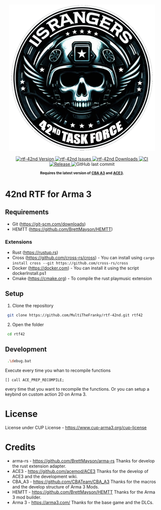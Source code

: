 <p align="center">
    <img src="./extras/logo_rtf42_ca.png" width="480">
</p>

<p align="center">
    <a href="https://github.com/MultiTheFranky/rtf-42nd/releases/latest">
        <img src="https://img.shields.io/badge/Version-0.1.0-blue.svg?style=flat-square" alt="rtf-42nd Version">
    </a>
    <a href="https://github.com/MultiTheFranky/rtf-42nd/issues">
        <img src="https://img.shields.io/github/issues-raw/MultiTheFranky/rtf-42nd.svg?style=flat-square&label=Issues" alt="rtf-42nd Issues">
    </a>
    <a href="https://github.com/MultiTheFranky/rtf-42nd/releases">
        <img src="https://img.shields.io/github/downloads/MultiTheFranky/rtf-42nd/total.svg?style=flat-square&label=Downloads" alt="rtf-42nd Downloads">
    </a>
    <a href="https://github.com/MultiTheFranky/rtf-42nd/actions/workflows/ci.yml">
        <img src="https://github.com/MultiTheFranky/rtf-42nd/actions/workflows/ci.yml/badge.svg" alt="CI">
    </a>
    <a href="https://github.com/MultiTheFranky/rtf-42nd/actions/workflows/release.yml">
        <img src="https://github.com/MultiTheFranky/rtf-42nd/actions/workflows/release.yml/badge.svg" alt="Release">
    </a>
    <img alt="GitHub last commit" src="https://img.shields.io/github/last-commit/MultiTheFranky/rtf-42nd">
</p>

<p align="center">
    <sup><strong>Requires the latest version of <a href="https://github.com/CBATeam/CBA_A3/releases">CBA A3</a> and <a href="https://github.com/acemod/ACE3/releases">ACE3</a>.<br/></strong></sup>
</p>

# 42nd RTF for Arma 3

## Requirements

-   Git (https://git-scm.com/downloads)
-   HEMTT (https://github.com/BrettMayson/HEMTT)

### Extensions
-   Rust (https://rustup.rs)
-   Cross (https://github.com/cross-rs/cross) - You can install using `cargo install cross --git https://github.com/cross-rs/cross`
-   Docker (https://docker.com) - You can install it using the script dockerInstall.ps1
-   Cmake (https://cmake.org) - To compile the rust playmusic extension

## Setup

1. Clone the repository

```bash
 git clone https://github.com/MultiTheFranky/rtf-42nd.git rtf42
```

2. Open the folder

```bash
 cd rtf42
```

## Development

```bash
 .\debug.bat
```

Execute every time you whan to recompile functions

```sqf
[] call ACE_PREP_RECOMPILE;
```

every time that you want to recompile the functions.
Or you can setup a keybind on custom action 20 on Arma 3.

# License

License under CUP License - https://www.cup-arma3.org/cup-license

# Credits

- arma-rs - https://github.com/BrettMayson/arma-rs Thanks for develop the rust extension adapter.
- ACE3 - https://github.com/acemod/ACE3 Thanks for the develop of ACE3 and the development wiki.
- CBA_A3 - https://github.com/CBATeam/CBA_A3 Thanks for the macros and the develop structure of Arma 3 Mods.
- HEMTT - https://github.com/BrettMayson/HEMTT Thanks for the Arma 3 mod builder.
- Arma 3 - https://arma3.com/ Thanks for the base game and the DLCs.
